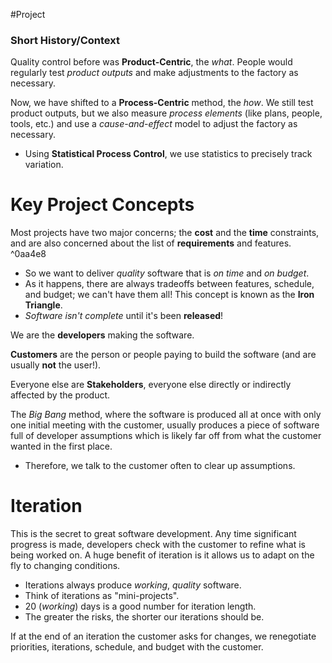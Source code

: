 #Project
### Short History/Context
Quality control before was **Product-Centric**, the *what*. People would regularly test *product outputs* and make adjustments to the factory as necessary.

Now, we have shifted to a **Process-Centric** method, the *how*. We still test product outputs, but we also measure *process elements* (like plans, people, tools, etc.) and use a *cause-and-effect* model to adjust the factory as necessary.
- Using **Statistical Process Control**, we use statistics to precisely track variation.

# Key Project Concepts
Most projects have two major concerns; the **cost** and the **time** constraints, and are also concerned about the list of **requirements** and features.  ^0aa4e8
- So we want to deliver *quality* software that is *on time* and *on budget*.
- As it happens, there are always tradeoffs between features, schedule, and budget; we can't have them all! This concept is known as the **Iron Triangle**.
- *Software isn't complete* until it's been **released**!

We are the **developers** making the software.

**Customers** are the person or people paying to build the software (and are usually **not** the user!).

Everyone else are **Stakeholders**, everyone else directly or indirectly affected by the product.

The *Big Bang* method, where the software is produced all at once with only one initial meeting with the customer, usually produces a piece of software full of developer assumptions which is likely far off from what the customer wanted in the first place.
- Therefore, we talk to the customer often to clear up assumptions.

# Iteration
This is the secret to great software development. Any time significant progress is made, developers check with the customer to refine what is being worked on. A huge benefit of iteration is it allows us to adapt on the fly to changing conditions.
- Iterations always produce _working_, *quality* software.
- Think of iterations as "mini-projects".
- 20 (*working*) days is a good number for iteration length.
- The greater the risks, the shorter our iterations should be.

If at the end of an iteration the customer asks for changes, we renegotiate priorities, iterations, schedule, and budget with the customer.
